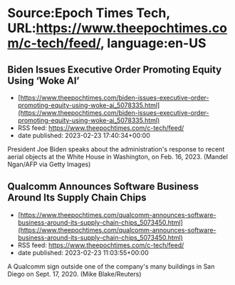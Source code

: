 # Source:Epoch Times Tech, URL:https://www.theepochtimes.com/c-tech/feed/, language:en-US

## Biden Issues Executive Order Promoting Equity Using ‘Woke AI’
 - [https://www.theepochtimes.com/biden-issues-executive-order-promoting-equity-using-woke-ai_5078335.html](https://www.theepochtimes.com/biden-issues-executive-order-promoting-equity-using-woke-ai_5078335.html)
 - RSS feed: https://www.theepochtimes.com/c-tech/feed/
 - date published: 2023-02-23 17:40:34+00:00

President Joe Biden speaks about the administration's response to recent aerial objects at the White House in Washington, on Feb. 16, 2023. (Mandel Ngan/AFP via Getty Images)

## Qualcomm Announces Software Business Around Its Supply Chain Chips
 - [https://www.theepochtimes.com/qualcomm-announces-software-business-around-its-supply-chain-chips_5073450.html](https://www.theepochtimes.com/qualcomm-announces-software-business-around-its-supply-chain-chips_5073450.html)
 - RSS feed: https://www.theepochtimes.com/c-tech/feed/
 - date published: 2023-02-23 11:03:55+00:00

A Qualcomm sign outside one of the company's many buildings in San Diego on Sept. 17, 2020. (Mike Blake/Reuters)

